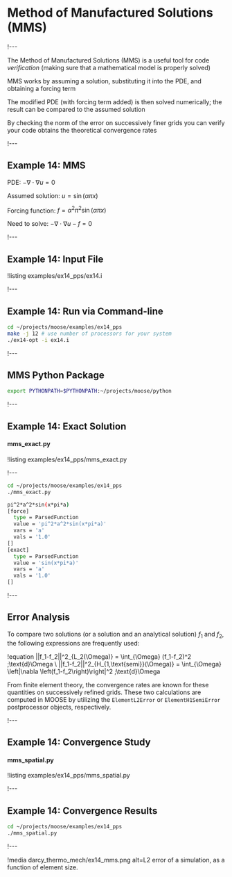 # Method of Manufactured Solutions (MMS)

!---

The Method of Manufactured Solutions (MMS) is a useful tool for code  *verification*
(making sure that a mathematical model is properly solved)

MMS works by assuming a solution, substituting it into the PDE, and obtaining a forcing term

The modified PDE (with forcing term added) is then solved numerically; the result can be compared to
the assumed solution

By checking the norm of the error on successively finer grids you can verify your code obtains the
theoretical convergence rates

!---

## Example 14: MMS

PDE:  $-\nabla \cdot \nabla u = 0$

Assumed solution:  $u = \sin(\alpha\pi x)$

Forcing function:  $f = \alpha^2 \pi^2 \sin (\alpha \pi x)$

Need to solve:  $-\nabla \cdot \nabla u - f = 0$

!---

## Example 14: Input File

!listing examples/ex14_pps/ex14.i

!---

## Example 14: Run via Command-line

```bash
cd ~/projects/moose/examples/ex14_pps
make -j 12 # use number of processors for your system
./ex14-opt -i ex14.i
```

!---

## MMS Python Package

```bash
export PYTHONPATH=$PYTHONPATH:~/projects/moose/python
```

!---

## Example 14: Exact Solution

#### mms_exact.py

!listing examples/ex14_pps/mms_exact.py

!---

```bash
cd ~/projects/moose/examples/ex14_pps
./mms_exact.py
```

```bash
pi^2*a^2*sin(x*pi*a)
[force]
  type = ParsedFunction
  value = 'pi^2*a^2*sin(x*pi*a)'
  vars = 'a'
  vals = '1.0'
[]
[exact]
  type = ParsedFunction
  value = 'sin(x*pi*a)'
  vars = 'a'
  vals = '1.0'
[]
```

!---

## Error Analysis

To compare two solutions (or a solution and an analytical solution) $f_1$ and $f_2$, the following
expressions are frequently used:

!equation
||f_1-f_2||^2_{L_2(\Omega)} = \int_{\Omega} (f_1-f_2)^2 \;\text{d}\Omega
\\
||f_1-f_2||^2_{H_{1,\text{semi}}(\Omega)} = \int_{\Omega} \left|\nabla \left(f_1-f_2\right)\right|^2 \;\text{d}\Omega


From finite element theory, the convergence rates are known for these quantities on successively
refined grids.  These two calculations are computed in MOOSE by utilizing the `ElementL2Error` or
`ElementH1SemiError` postprocessor objects, respectively.

!---

## Example 14: Convergence Study

#### mms_spatial.py

!listing examples/ex14_pps/mms_spatial.py

!---

## Example 14: Convergence Results

```bash
cd ~/projects/moose/examples/ex14_pps
./mms_spatial.py
```

!---

!media darcy_thermo_mech/ex14_mms.png
       alt=L2 error of a simulation, as a function of element size.
